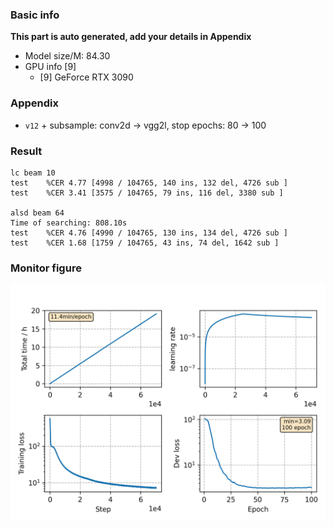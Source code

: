 ### Basic info

**This part is auto generated, add your details in Appendix**

* Model size/M: 84.30
* GPU info \[9\]
  * \[9\] GeForce RTX 3090

### Appendix

* `v12` + subsample: conv2d -> vgg2l, stop epochs: 80 -> 100

### Result
```
lc beam 10
test    %CER 4.77 [4998 / 104765, 140 ins, 132 del, 4726 sub ]
test    %CER 3.41 [3575 / 104765, 79 ins, 116 del, 3380 sub ]

alsd beam 64
Time of searching: 808.10s
test    %CER 4.76 [4990 / 104765, 130 ins, 134 del, 4726 sub ]
test    %CER 1.68 [1759 / 104765, 43 ins, 74 del, 1642 sub ]
```

### Monitor figure
![monitor](./monitor.png)
